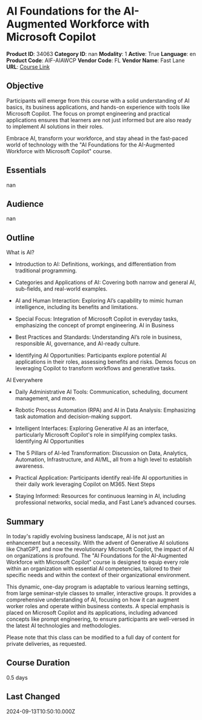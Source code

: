 # AI Foundations for the AI-Augmented Workforce with Microsoft Copilot

**Product ID**: 34063
**Category ID**: nan
**Modality**: 1
**Active**: True
**Language**: en
**Product Code**: AIF-AIAWCP
**Vendor Code**: FL
**Vendor Name**: Fast Lane
**URL**: [Course Link](https://www.fastlaneus.com/course/training-aif-aiawcp)

## Objective
Participants will emerge from this course with a solid understanding of AI basics, its business applications, and hands-on experience with tools like Microsoft Copilot. The focus on prompt engineering and practical applications ensures that learners are not just informed but are also ready to implement AI solutions in their roles. 

Embrace AI, transform your workforce, and stay ahead in the fast-paced world of technology with the "AI Foundations for the AI-Augmented Workforce with Microsoft Copilot" course.

## Essentials
nan

## Audience
nan

## Outline
What is AI?   


- Introduction to AI: Definitions, workings, and differentiation from traditional programming.
- Categories and Applications of AI: Covering both narrow and general AI, sub-fields, and real-world examples.
- AI and Human Interaction: Exploring AI’s capability to mimic human intelligence, including its benefits and limitations.
- Special Focus: Integration of Microsoft Copilot in everyday tasks, emphasizing the concept of prompt engineering.
AI in Business 


- Best Practices and Standards: Understanding AI’s role in business, responsible AI, governance, and AI-ready culture.
- Identifying AI Opportunities: Participants explore potential AI applications in their roles, assessing benefits and risks. Demos focus on leveraging Copilot to transform workflows and generative tasks.

AI Everywhere


- Daily Administrative AI Tools: Communication, scheduling, document management, and more.
- Robotic Process Automation (RPA) and AI in Data Analysis: Emphasizing task automation and decision-making support.
- Intelligent Interfaces: Exploring Generative AI as an interface, particularly Microsoft Copilot's role in simplifying complex tasks.
Identifying AI Opportunities


- The 5 Pillars of AI-led Transformation: Discussion on Data, Analytics, Automation, Infrastructure, and AI/ML, all from a high level to establish awareness.
- Practical Application: Participants identify real-life AI opportunities in their daily work leveraging Copilot on M365.
Next Steps



- Staying Informed: Resources for continuous learning in AI, including professional networks, social media, and Fast Lane’s advanced courses.

## Summary
In today's rapidly evolving business landscape, AI is not just an enhancement but a necessity. With the advent of Generative AI solutions like ChatGPT, and now the revolutionary Microsoft Copilot, the impact of AI on organizations is profound. The "AI Foundations for the AI-Augmented Workforce with Microsoft Copilot" course is designed to equip every role within an organization with essential AI competencies, tailored to their specific needs and within the context of their organizational environment. 

This dynamic, one-day program is adaptable to various learning settings, from large seminar-style classes to smaller, interactive groups. It provides a comprehensive understanding of AI, focusing on how it can augment worker roles and operate within business contexts. A special emphasis is placed on Microsoft Copilot and its applications, including advanced concepts like prompt engineering, to ensure participants are well-versed in the latest AI technologies and methodologies.

Please note that this class can be modified to a full day of content for private deliveries, as requested.

## Course Duration
0.5 days

## Last Changed
2024-09-13T10:50:10.000Z
